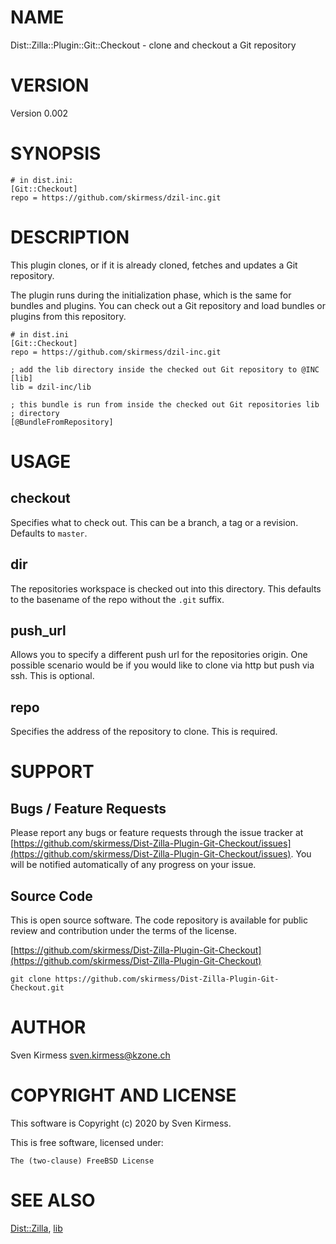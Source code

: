# NAME

Dist::Zilla::Plugin::Git::Checkout - clone and checkout a Git repository

# VERSION

Version 0.002

# SYNOPSIS

    # in dist.ini:
    [Git::Checkout]
    repo = https://github.com/skirmess/dzil-inc.git

# DESCRIPTION

This plugin clones, or if it is already cloned, fetches and updates a Git
repository.

The plugin runs during the initialization phase, which is the same for
bundles and plugins. You can check out a Git repository and load bundles
or plugins from this repository.

    # in dist.ini
    [Git::Checkout]
    repo = https://github.com/skirmess/dzil-inc.git

    ; add the lib directory inside the checked out Git repository to @INC
    [lib]
    lib = dzil-inc/lib

    ; this bundle is run from inside the checked out Git repositories lib
    ; directory
    [@BundleFromRepository]

# USAGE

## checkout

Specifies what to check out. This can be a branch, a tag or a revision.
Defaults to `master`.

## dir

The repositories workspace is checked out into this directory. This defaults
to the basename of the repo without the `.git` suffix.

## push\_url

Allows you to specify a different push url for the repositories origin. One
possible scenario would be if you would like to clone via http but push via
ssh. This is optional.

## repo

Specifies the address of the repository to clone. This is required.

# SUPPORT

## Bugs / Feature Requests

Please report any bugs or feature requests through the issue tracker
at [https://github.com/skirmess/Dist-Zilla-Plugin-Git-Checkout/issues](https://github.com/skirmess/Dist-Zilla-Plugin-Git-Checkout/issues).
You will be notified automatically of any progress on your issue.

## Source Code

This is open source software. The code repository is available for
public review and contribution under the terms of the license.

[https://github.com/skirmess/Dist-Zilla-Plugin-Git-Checkout](https://github.com/skirmess/Dist-Zilla-Plugin-Git-Checkout)

    git clone https://github.com/skirmess/Dist-Zilla-Plugin-Git-Checkout.git

# AUTHOR

Sven Kirmess <sven.kirmess@kzone.ch>

# COPYRIGHT AND LICENSE

This software is Copyright (c) 2020 by Sven Kirmess.

This is free software, licensed under:

    The (two-clause) FreeBSD License

# SEE ALSO

[Dist::Zilla](https://metacpan.org/pod/Dist::Zilla), [lib](https://metacpan.org/pod/lib)
